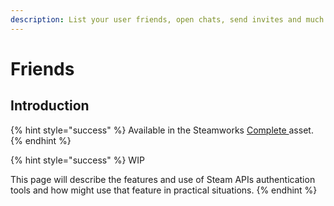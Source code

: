 ```yaml
---
description: List your user friends, open chats, send invites and much more!
---
```


# Friends

## Introduction

{% hint style="success" %}
Available in the Steamworks [Complete ](https://assetstore.unity.com/packages/tools/integration/steamworks-v2-complete-190316)asset.
{% endhint %}

{% hint style="success" %}
WIP



This page will describe the features and use of Steam APIs authentication tools and how might use that feature in practical situations.
{% endhint %}

